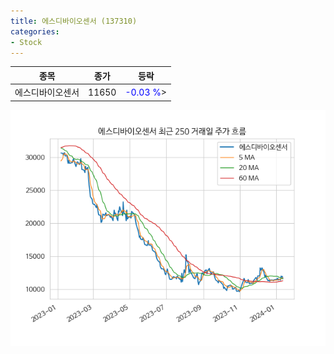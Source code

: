 ```yaml
---
title: 에스디바이오센서 (137310)
categories:
- Stock
---
```


|종목|종가|등락|
|----|----|----|
|에스디바이오센서|11650|<span style="color: blue">-0.03 %</span>>|

<!-- more -->

![137310](/assets/images/stock/137310.png)